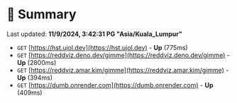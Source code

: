 # 📖 Summary
Last updated: **11/9/2024, 3:42:31 PG "Asia/Kuala_Lumpur"**

- `GET` [https://hst.ujol.dev](https://hst.ujol.dev) - **Up** (775ms)
- `GET` [https://reddviz.deno.dev/gimme](https://reddviz.deno.dev/gimme) - **Up** (2800ms)
- `GET` [https://reddviz.amar.kim/gimme](https://reddviz.amar.kim/gimme) - **Up** (394ms)
- `GET` [https://dumb.onrender.com](https://dumb.onrender.com) - **Up** (409ms)
